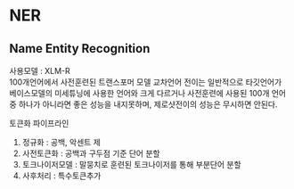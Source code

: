 # NER
## Name Entity Recognition

사용모델 : XLM-R <br>
100개언어에서 사전훈련된 트랜스포머 모델
교차언어 전이는 일반적으로 타깃언어가 베이스모델의 미세튜닝에 사용한 언어와 크게 다르거나 사전훈련에 사용된 100개 언어중 하나가 아니라면 좋은 성능을 내지못하며, 제로샷전이의 성능은 무시하면 안된다.

토큰화 파이프라인
1. 정규화 : 공백, 악센트 제
2. 사전토큰화 : 공백과 구두점 기준 단어 분할
3. 토크나이저모델 : 말뭉치로 훈련된 토크나이저를 통해 부분단어 분할
4. 사후처리 : 특수토큰추가